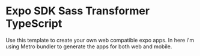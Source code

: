 # Expo SDK Sass Transformer TypeScript 

Use this template to create your own web compatible expo apps. In here i'm using Metro bundler to generate the apps for both web and mobile.
